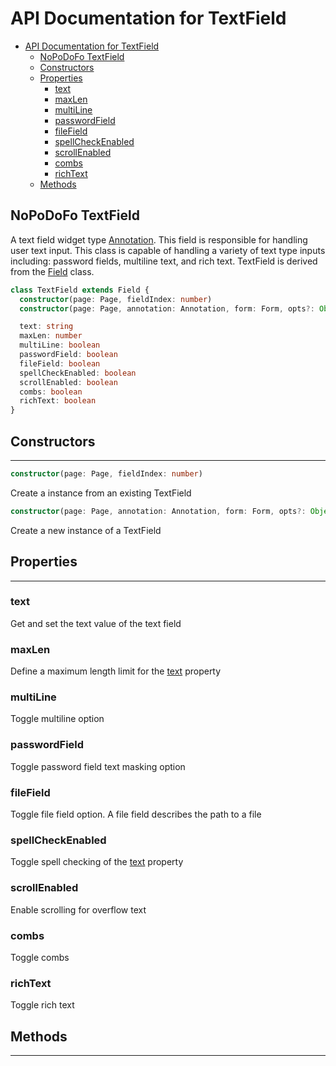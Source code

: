 # API Documentation for TextField

- [API Documentation for TextField](#api-documentation-for-textfield)
  - [NoPoDoFo TextField](#nopodofo-textfield)
  - [Constructors](#constructors)
  - [Properties](#properties)
    - [text](#text)
    - [maxLen](#maxlen)
    - [multiLine](#multiline)
    - [passwordField](#passwordfield)
    - [fileField](#filefield)
    - [spellCheckEnabled](#spellcheckenabled)
    - [scrollEnabled](#scrollenabled)
    - [combs](#combs)
    - [richText](#richtext)
  - [Methods](#methods)

## NoPoDoFo TextField

A text field widget type [Annotation](./annotations.md). This field is responsible for handling user text input.
This class is capable of handling a variety of text type inputs including: password fields, multiline text, and rich text.
TextField is derived from the [Field](./field.md) class.

```typescript
class TextField extends Field {
  constructor(page: Page, fieldIndex: number)
  constructor(page: Page, annotation: Annotation, form: Form, opts?: Object)

  text: string
  maxLen: number
  multiLine: boolean
  passwordField: boolean
  fileField: boolean
  spellCheckEnabled: boolean
  scrollEnabled: boolean
  combs: boolean
  richText: boolean
}
```

## Constructors
---------------

```typescript
constructor(page: Page, fieldIndex: number)
```

Create a instance from an existing TextField

```typescript
constructor(page: Page, annotation: Annotation, form: Form, opts?: Object)
```

Create a new instance of a TextField

## Properties
-------------

### text

Get and set the text value of the text field

### maxLen

Define a maximum length limit for the [text](#text) property

### multiLine

Toggle multiline option

### passwordField

Toggle password field text masking option

### fileField

Toggle file field option. A file field describes the path to a file

### spellCheckEnabled

Toggle spell checking of the [text](#text) property

### scrollEnabled

Enable scrolling for overflow text

### combs

Toggle combs

### richText

Toggle rich text

## Methods
---------------